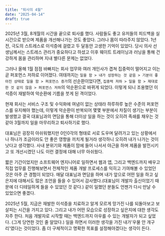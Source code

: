 ```yaml
---
title: "퇴사의 4월"
date: "2025-04-14"
draft: true
---
```


2025년 3월, 8개월의 시간을 끝으로 퇴사를 했다. 사람들도 좋고 유저들의 피드백을 실시간으로 받으며 제품을 개선해나가는 것도 좋았다. 그러나 몸이 따라주지 않았다. 1년 전, 극도의 스트레스로 이석증에 걸렸고 두 달동안 고생한 기억이 있었다. 당시 의사 선생님께서는 스트레스 관리가 중요하다고 하셨고 이후 웨이트 트레이닝과 러닝을 통해 건강하게 몸을 관리하며 지내 별다른 문제는 없었다.

그러나 올해 1월 점점 바빠지는 회사 업무와 여러 개인사가 겹쳐 집중력이 떨어지고 이는 곧 퍼포먼스 저하로 이어졌다. 여태까지는 `일을 함 > 내가 성장하는 것 같음 > 기분이 좋아진 상태로 일을 함 > 퍼포먼스 증가`의 선순환이었다면, `집중력 저하 > 일을 함 > 제대로 한 것 같지 않음 > 퍼포먼스 저하`의 악순환으로 바뀌게 되었다. 이렇게 되니 조용했던 이석증이 재발하여 악순환에 기름을 붓게 된 격이었다.

현재 회사는 서비스 구조 및 수익화에 여념이 없는 상태라 하루하루 높은 수준의 퍼포먼스를 유지해야 했는데, 이렇게 악순환이 반복되어 몇몇 부분에서 차질이 생기는 부분이 발생했고 결국 대표님과의 면담을 통해 더이상 일을 하는 것이 오히려 족쇄를 채우는 것 같아 3월까지 일을 마무리하고 퇴사하기로 했다.

대표님은 굉장히 아쉬워했지만 0인0각의 형태로 서로 도우며 달려가고 있는 상황에서 나 하나가 조금이라도 안 좋은 영향을 끼치게 될거라 생각하니 오히려 내가 나가는 것이 낫다고 생각했다. 사내 분위기와 제품이 맘에 들어 나서서 야근을 하며 제품을 발전시키고 또 개선시켰던 나도 이런 결정에 대해 너무 아쉬웠다.

짧은 기간이었지만 소프트웨어 엔지니어로 일하면서 웹과 앱, 그리고 백엔드까지 배우고 직접 업무를 진행해보면서 전체적인 제품 개발 프로세스를 익히고 기여해볼 수 있었던 것은 아주 큰 경험이 되었다. 매달 대표님과 면담을 하며 내가 앞으로 어떤 일을 하고 싶은지에 대해서도 많은 조언을 들을 수 있어서 감사했다.(대표님이 개발자 출신이었기 때문에 더 디테일하게 들을 수 있었던 것 같다.) 같이 일했던 분들도 언젠가 다시 만날 수 있었으면 좋겠다.

2025년 5월, 지금은 재발한 이석증을 치료하고 알게 모르게 망가진 나를 되돌아보고 보살피는 시간을 가지고 있다. 그리고 내가 어떤 모습으로 성장하고 싶은지에 대한 생각도 자주 한다. 처음 개발자로 시작할 때는 백엔드까지 아우를 수 있는 개발자가 되고 싶었다. (그게 당연한 것인 줄 알았다.) 일을 하면서 이러한 생각을 가진 내가'우물 안 개구리'였다는 것이었다. 좀 더 구체적이고 명확한 목표를 설정해야겠다는 생각이 든다.
